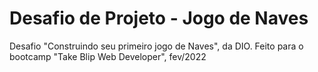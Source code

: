 # Desafio de Projeto - Jogo de Naves
Desafio "Construindo seu primeiro jogo de Naves", da DIO.
Feito para o bootcamp "Take Blip Web Developer", fev/2022
